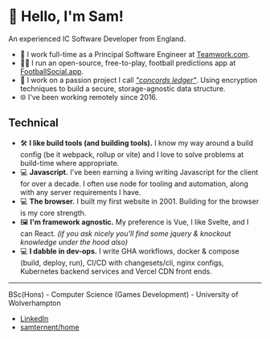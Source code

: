 # 👋 Hello, I'm Sam!

An experienced IC Software Developer from England.

- 🦫 I work full-time as a Principal Software Engineer at [Teamwork.com](https://github.com/Teamwork).
- 👨‍💻 I run an open-source, free-to-play, football predictions app at [FootballSocial.app](https://footballsocial.app).
- 🔐 I work on a passion project I call [_"concords ledger"_](https://github.com/samternent/home/blob/main/packages/ledger/src/ledger.ts). Using encryption techniques to build a secure, storage-agnostic data structure.
- 🌐 I've been working remotely since 2016.

## Technical

- 🛠️ **I like build tools (and building tools).** I know my way around a build config (be it webpack, rollup or vite) and I love to solve problems at build-time where appropriate.
- 💻 **Javascript.** I've been earning a living writing Javascript for the client for over a decade. I often use node for tooling and automation, along with any server requirements I have.
- 💻 **The browser.** I built my first website in 2001. Building for the browser is my core strength.
- 🖼️ **I'm framework agnostic.** My preference is Vue, I like Svelte, and I can React. _(if you ask nicely you'll find some jquery & knockout knowledge under the hood also)_
- 💻 **I dabble in dev-ops.** I write GHA workflows, docker & compose (build, deploy, run), CI/CD with changesets/cli, nginx configs, Kubernetes backend services and Vercel CDN front ends.

---

BSc(Hons) - Computer Science (Games Development) - University of Wolverhampton

- [LinkedIn](https://www.linkedin.com/in/samternent/)
- [samternent/home](https://github.com/samternent/home)
